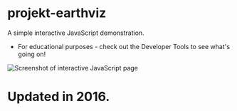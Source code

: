 # projekt-earthviz
A simple interactive JavaScript demonstration. 
* For educational purposes - check out the Developer Tools to see what's going on!

![Screenshot of interactive JavaScript page](https://docs.google.com/drawings/d/10f-NYcwxCm2bM_FevuAym7hh5n7R7yTmghebr_cS2SU/pub?w=826&h=438)

# Updated in 2016.
